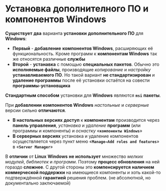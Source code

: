 # Установка дополнителного ПО и компонентов Windows

**Существует** **два** варианта **установки** **дополнительного ПО** для **Windows**:

- **Первый** - **добавление** **компонентов Windows**, расширяющих её функциональность. Кроме программ к **компонентам Windows** так же относятся различные **службы**
- **Второй** - **устанавка** с помощью **специальных пакетов**. Обычно это **исполняемые файлы**, производящие *копирование* и *настройку* **устанавливаемого ПО**. Но такой вариант **не стандартизирован** и **удаление программы** после её установки остаётся на совести **программы-установщика**

**Стандартным способом** установки для **Windows** являются **`msi`** **пакеты**.

При **добавлении** **компонентов Windows** *настольные* и *серверные* версии сильно **отличаются**.

- **В настольных версиях** **доступ** к **компонентам** производится через **панель управления**, *установка* и *удаление* **программ** (или программы и компоненты) и *оснастку* «**`компоненты Windows`**»
- **В серверных версиях** установка и удаление компонентов осуществляется  через пункт меню «**`Manage→Add roles and features`**» в «**`Server Manager`**»

В **отличии** от **Linux** **Windows** **не использует** множество *мелких модулей*, *библиотек* и *программ*. Поэтому **процесс обновления** на ней гораздо **сложнее**. С другой стороны это **компенсируется** **наличием коммерческой поддержки** на имеющиеся компоненты и хоть какой-то подтверждённой **гарантией** решения проблем. (не абсолютной, но документально заключаемой)
